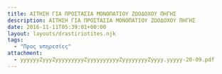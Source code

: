 ```yaml
---
title: ΑΙΤΗΣΗ ΓΙΑ ΠΡΟΣΤΑΣΙΑ ΜΟΝΟΠΑΤΙΟΥ ΖΩΟΔΟΧΟΥ ΠΗΓΗΣ
description: ΑΙΤΗΣΗ ΓΙΑ ΠΡΟΣΤΑΣΙΑ ΜΟΝΟΠΑΤΙΟΥ ΖΩΟΔΟΧΟΥ ΠΗΓΗΣ
date: 2016-11-11T05:39:01+00:00
layout: layouts/drastiriotites.njk
tags:
  - "Προς υπηρεσίες"
attachment:
  - yyyyyyZyyyZyyyyyyyyyZyyyyyyyyyyZyyyyyyyyZyyyy.yyyyy-20-09.pdf
---
```


<!-- excerpt -->
